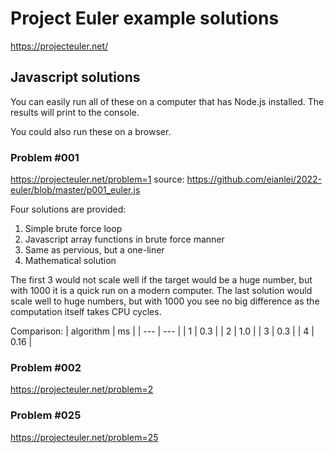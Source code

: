 # Project Euler example solutions
https://projecteuler.net/ 
## Javascript solutions
You can easily run all of these on a computer that has Node.js installed.
The results will print to the console.

You could also run these on a browser.

### Problem #001
https://projecteuler.net/problem=1
source: https://github.com/eianlei/2022-euler/blob/master/p001_euler.js 

Four solutions are provided:
1. Simple brute force loop
2. Javascript array functions in brute force manner
3. Same as pervious, but a one-liner
4. Mathematical solution

The first 3 would not scale well if the target would be a huge number, but with 1000 it is a quick run on a modern computer. The last solution would scale well to huge numbers, but with 1000 you see no big difference as the computation itself takes CPU cycles.

Comparison:
| algorithm | ms |
| --- | --- |
| 1 | 0.3 |
| 2 | 1.0 |
| 3 | 0.3 |
| 4 | 0.16 |



### Problem #002
https://projecteuler.net/problem=2


### Problem #025
https://projecteuler.net/problem=25


